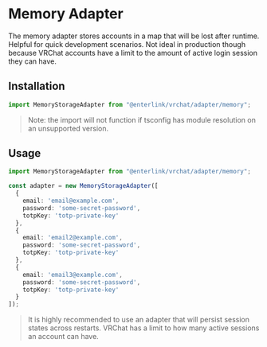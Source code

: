 # Memory Adapter

The memory adapter stores accounts in a map that will be lost after runtime. Helpful for quick development scenarios. Not ideal in production though because VRChat accounts have a limit to the amount of active login session they can have. 

## Installation
```ts
import MemoryStorageAdapter from "@enterlink/vrchat/adapter/memory";
```

> Note: the import will not function if tsconfig has module resolution on an unsupported version.

## Usage

```ts
import MemoryStorageAdapter from "@enterlink/vrchat/adapter/memory";

const adapter = new MemoryStorageAdapter([
  {
    email: 'email@example.com',
    password: 'some-secret-password',
    totpKey: 'totp-private-key'
  },
  {
    email: 'email2@example.com',
    password: 'some-secret-password',
    totpKey: 'totp-private-key'
  },
  {
    email: 'email3@example.com',
    password: 'some-secret-password',
    totpKey: 'totp-private-key'
  }
]);
```

> It is highly recommended to use an adapter that will persist session states across restarts. VRChat has a limit to how many active sessions an account can have.
